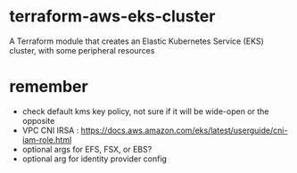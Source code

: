 # terraform-aws-eks-cluster
A Terraform module that creates an Elastic Kubernetes Service (EKS) cluster, with some peripheral resources

# remember

- check default kms key policy, not sure if it will be wide-open or the opposite
- VPC CNI IRSA : https://docs.aws.amazon.com/eks/latest/userguide/cni-iam-role.html
- optional args for EFS, FSX, or EBS?
- optional arg for identity provider config
